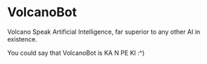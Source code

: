 # VolcanoBot
Volcano Speak Artificial Intelligence, far superior to any other AI in existence.

You could say that VolcanoBot is KA N PE KI :^)
